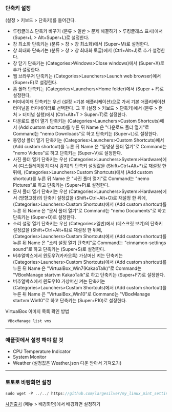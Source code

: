 ### 단축키 설정
(설정 > 키보드 > 단축키)를 들어간다.
* 루킹글래스 단축키 바꾸기 (분류 > 일반 > 문제 해결하기 > 루킹글래스 표시)에서 (Super+L > Alt+Super+L)로 설정한다.  
* 창 최소화 단축키는 (분류 > 창 > 창 최소화)에서 (Super+M)로 설정한다.
* 창 최대화 단축키는 (분류 > 창 > 창 최대화 토글)에서 (Ctrl+Alt+J)로 추가 설정한다.
* 창 닫기 단축키는 (Categories>Windows>Close windows)에서 (Super+X)로 추가 설정한다.
* 웹 브라우저 단축키는 (Categories>Launchers>Launch web browser)에서 (Super+E)로 설정한다.
* 홈 폴더 단축키는 (Categories>Launchers>Home folder)에서 (Super + F)로 설정한다,
* 터미네이터 단축키는 우선 (설정 >기본 애플리케이션)으로 가서 기본 애플리케이션 터미널을 터미네이터로 선택한다.
그 후 (설정 > 키보드 > 단축키)에서 (분류 > 런처 > 터미널 실행)에서 (Ctrl+Alt+T > Super+T)로 설정한다.  
* 다운로드 폴더 열기 단축키는 (Categories>Launchers>Custom Shortcuts)에서 (Add custom shortcut)를 누른 뒤 Name 은 "다운로드 폴더 열기"로 Command는 "nemo Downloads"로 하고 단축키는 (Super+L)로 설정한다.
* 동영상 폴더 열기 단축키는 (Categories>Launchers>Custom Shortcuts)에서 (Add custom shortcut)를 누른 뒤 Name 은 "동영상 폴더 열기"로 Command는 "nemo Videos"로 하고 단축키는 (Super+V)로 설정한다.
* 사진 폴더 열기 단축키는 우선 (Categories>Launchers>System>Hardware)에서 (디스플레이장치 다시 감지)의 단축키 설정값을 (Shift+Ctrl+Alt+*)로 재설정 한 뒤에, (Categories>Launchers>Custom Shortcuts)에서 (Add custom shortcut)를 누른 뒤 Name 은 "사진 폴더 열기"로 Command는 "nemo Pictures"로 하고 단축키는 (Super+P)로 설정한다.
* 문서 폴더 열기 단축키는 우선 (Categories>Launchers>System>Hardware)에서 (방향고정)의 단축키 설정값을 (Shift+Ctrl+Alt+O)로 재설정 한 뒤에, (Categories>Launchers>Custom Shortcuts)에서 (Add custom shortcut)를 누른 뒤 Name 은 "문서 폴더 열기"로 Command는 "nemo Documents"로 하고 단축키는 (Super+O)로 설정한다.
* 소리 설정 열기 단축키는 우선 (Categories>일반)에서 (데스크릿 보기)의 단축키 설정값을 (Shift+Ctrl+Alt+&)로 재설정 한 뒤에,
(Categories>Launchers>Custom Shortcuts)에서 (Add custom shortcut)를 누른 뒤 Name 은 "소리 설정 열기 단축키"로 Command는 "cinnamon-settings sound"로 하고 단축키는 (Super+S)로 설정한다.
* 버추얼박스에서 윈도우7(카카오톡) 가상머신 켜는 단축키는 (Categories>Launchers>Custom Shortcuts)에서 (Add custom shortcut)를 누른 뒤 Name 은 "VirtualBox_Win7(KakaoTalk)"로 Command는 "VBoxManage startvm KakaoTalk"로 하고 단축키는 (Super+F7)로 설정한다.
* 버추얼박스에서 윈도우10 가상머신 켜는 단축키는 (Categories>Launchers>Custom Shortcuts)에서 (Add custom shortcut)를 누른 뒤 Name 은 "VirtualBox_Win10"로 Command는 "VBoxManage startvm Win10"로 하고 단축키는 (Super+F10)로 설정한다.
  
VirtualBox 이미지 목록 확인 방법
```swift
 VBoxManage list vms
```

***
### 애플릿에서 설정 해야 할 것
* CPU Temperature Indicator
* System Monitor
* Weather (설정값은 Weather.json 다운 받아서 가져오기)
***
### 토토로 바탕화면 설정
```swift
sudo wget -P ../../ https://github.com/largesilver/my_linux_mint_setting/raw/master/totoro.png
```
[사진출처](https://wallpaperaccess.com/download/totoro-pc-1998829)
(메뉴 > 배경화면)에서 배경화면 설정하기
